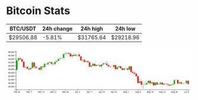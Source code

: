 # Bitcoin Stats

BTC/USDT|24h change|24h high|24h low|
|---|---|---|---|
|$29506.88|-5.81%|$31765.64|$29218.96|

<img src="./chart.svg">
